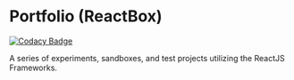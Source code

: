 # Portfolio (ReactBox)

[![Codacy Badge](https://app.codacy.com/project/badge/Grade/46ca6b5f2db74dce9978c31f6b4783f7)](https://www.codacy.com/gh/nickkeane/Portfolio_ReactBox/dashboard?utm_source=github.com&amp;utm_medium=referral&amp;utm_content=nickkeane/Portfolio_ReactBox&amp;utm_campaign=Badge_Grade)

A series of experiments, sandboxes, and test projects utilizing the ReactJS Frameworks.